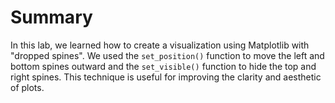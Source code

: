 # Summary

In this lab, we learned how to create a visualization using Matplotlib with "dropped spines". We used the `set_position()` function to move the left and bottom spines outward and the `set_visible()` function to hide the top and right spines. This technique is useful for improving the clarity and aesthetic of plots.
